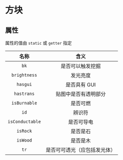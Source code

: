 # 方块
## 属性
属性的值由 `static` 或 `getter` 指定

| 名称 | 含义 |
| :-: | :-: |
| `bk` | 是否可以触发挖掘 |
| `brightness` | 发光亮度 |
| `hasgui` | 是否具有 GUI |
| `hastrans` | 贴图中是否有透明部分 |
| `isBurnable` | 是否可燃 |
| `id` | 辨识符 |
| `isConductable` | 是否可导电 |
| `isRock` | 是否是石 |
| `isWood` | 是否是木 |
| `tr` | 是否可可透光（应包括发光体） |
